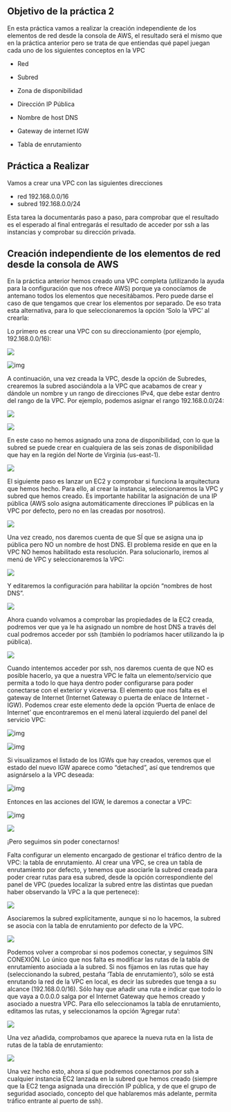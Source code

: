 ﻿## Objetivo de la práctica 2

En esta práctica vamos a realizar la creación independiente de los elementos de red desde la consola de AWS, el resultado será el mismo que en la práctica anterior pero se trata de que entiendas qué papel juegan cada uno de los siguientes conceptos en la VPC

* Red
* Subred

* Zona de disponibilidad
* Dirección IP Pública

* Nombre de host DNS
* Gateway de internet IGW

* Tabla de enrutamiento

## Práctica a Realizar

Vamos a crear una VPC con las siguientes direcciones

* red 192.168.0.0/16
* subred 192.168.0.0/24

Esta tarea la documentarás paso a paso, para comprobar que el resultado es el esperado al final entregarás el resultado de acceder por ssh a las instancias y comprobar su dirección privada.

## Creación independiente de los elementos de red desde la consola de AWS

En la práctica anterior hemos creado una VPC completa (utilizando la ayuda para la configuración que nos ofrece AWS) porque ya conocíamos de antemano todos los elementos que necesitábamos. Pero puede darse el caso de que tengamos que crear los  elementos por separado. De eso trata esta alternativa, para  lo  que seleccionaremos la opción ‘Solo la VPC’ al crearla:

Lo primero es crear una VPC con su direccionamiento (por ejemplo, 192.168.0.0/16):

![](../images/ud03/practica2/001.png)

![img](../images/ud03/practica2/002.png)

A continuación, una vez creada la VPC, desde la opción de Subredes, crearemos la subred  asociándola a la VPC que acabamos de crear y dándole un nombre y un rango de direcciones IPv4, que debe estar dentro del rango de la VPC. Por ejemplo, podemos asignar el rango 192.168.0.0/24:

![](../images/ud03/practica2/003.png)

![](../images/ud03/practica2/004.png)

En este caso no hemos asignado una zona de disponibilidad, con lo que la subred se puede crear en cualquiera de las seis zonas de disponibilidad que hay en la región del Norte de Virginia (us-east-1).

![](../images/ud03/practica2/005.png)

El  siguiente  paso  es  lanzar  un  EC2  y  comprobar  si  funciona  la  arquitectura  que hemos hecho. Para ello, al crear la instancia, seleccionaremos la VPC y subred que hemos creado. Es importante habilitar la asignación de una IP pública (AWS solo asigna automáticamente direcciones IP públicas en la VPC por defecto, pero no en las creadas por nosotros).

![](../images/ud03/practica2/006.png)

Una vez creado, nos daremos cuenta de que SÍ que se asigna una ip pública pero NO un nombre de host DNS. El problema reside en que en la VPC NO hemos habilitado  esta resolución.  Para  solucionarlo,  iremos  al  menú  de  VPC  y seleccionaremos la VPC:

![](../images/ud03/practica2/007.png)

Y editaremos la configuración para habilitar la opción “nombres de host DNS”.

![](../images/ud03/practica2/008.png)

Ahora cuando volvamos a comprobar las propiedades de la EC2 creada, podremos ver que ya le ha asignado un nombre de host DNS a través del cual podremos acceder por ssh (también lo podríamos hacer utilizando la ip pública).

![](../images/ud03/practica2/009.png)

Cuando intentemos acceder por ssh, nos daremos cuenta de que NO es posible hacerlo, ya que a nuestra VPC le falta un elemento/servicio que permita a todo lo que haya dentro poder configurarse para poder conectarse con el exterior y viceversa. El elemento que nos falta es el gateway de Internet (Internet Gateway o puerta de enlace de Internet - IGW). Podemos  crear  este  elemento dede la opción  ‘Puerta  de  enlace  de  Internet’ que encontraremos en el menú lateral izquierdo del panel del servicio VPC:

![img](../images/ud03/practica2/010.png)

![img](../images/ud03/practica2/011.png)

Si visualizamos el listado de los IGWs que hay creados, veremos que el estado del nuevo IGW aparece como “detached”, así que tendremos que asignárselo a la VPC deseada:

![img](../images/ud03/practica2/012.png)

Entonces en las acciones del IGW, le daremos a conectar a VPC:

![img](../images/ud03/practica2/014.png)

![](../images/ud03/practica2/015.png)

¡Pero seguimos sin poder conectarnos!

Falta configurar un elemento encargado de gestionar el tráfico dentro de la VPC: la tabla de enrutamiento.  Al  crear  una  VPC,  se  crea  un  tabla  de  enrutamiento  por defecto, y tenemos que asociarle la subred creada para poder crear rutas para esa subred, desde la opción correspondiente del panel de VPC (puedes localizar la subred entre las distintas que puedan haber observando la VPC a la que pertenece):

![](../images/ud03/practica2/016.png)

Asociaremos la subred explícitamente,  aunque si no lo hacemos, la subred se asocia con la tabla de enrutamiento por defecto de la VPC.

![](../images/ud03/practica2/017.png)

Podemos volver a comprobar si nos podemos conectar, y seguimos SIN CONEXIÓN. Lo único que nos falta es modificar las rutas de la tabla de enrutamiento asociada a la subred. Si nos fijamos en las rutas que hay (seleccionando la subred, pestaña ‘Tabla de enrutamiento’), sólo se está enrutando la red de la VPC en local, es  decir  las subredes que tenga a su alcance (192.168.0.0/16). Sólo hay que añadir una ruta e indicar  que  todo lo que vaya a 0.0.0.0 salga por el Internet Gateway que hemos creado y asociado a nuestra VPC. Para ello seleccionamos la tabla de enrutamiento, editamos las rutas, y seleccionamos la opción ‘Agregar ruta’:

![](../images/ud03/practica2/018.png)

Una vez añadida, comprobamos que aparece la nueva ruta en la lista de rutas de la tabla de enrutamiento:

![](../images/ud03/practica2/019.png)

Una vez hecho esto, ahora sí que podremos conectarnos por ssh a cualquier instancia EC2 lanzada en la subred que hemos creado (siempre que la EC2 tenga asignada una dirección IP pública, y de que el grupo de seguridad asociado, concepto del que hablaremos más adelante, permita tráfico entrante al puerto de ssh).

